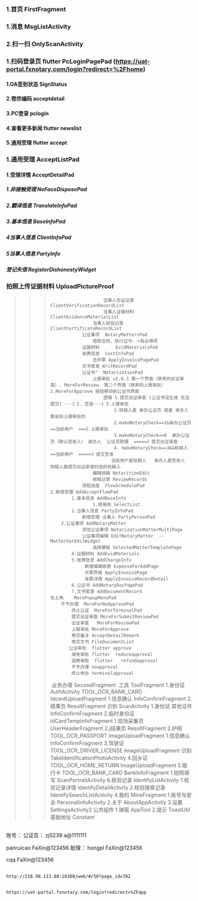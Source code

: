 
## <!-- 代码直通车 -->
### 1.首页 FirstFragment
### 1.消息 MsgListActivity
### 2.扫一扫 OnlyScanActivity
### 1.扫码登录页 flutter PcLoginPagePad (https://uat-portal.fxnotary.com/login?redirect=%2Fhome)
####    1.OA签到状态  SignStatus
####    2.卷宗编码  acceptdetail
####    3.PC登录 pclogin
####    4.查看更多新闻  flutter newslist
####    5.通用受理 flutter  accept
### 1.通用受理 AcceptListPad
####    1.受理详情 AcceptDetailPad
#####        1.非接触受理 NoFaceDisposePad
#####       2.翻译信息  TranslateInfoPad
#####       3.基本信息  BaseInfoPad
#####       4当事人信息  ClientInfoPad
#####       5当事人信息  PartyInfo
#####         登记失信 RegisterDishonestyWidget
###		拍照上传证据材料 UploadPictureProof
>>>						    当事人办证记录 ClientVerificationRecordList
>>>						    当事人证据材料 ClientEvidenceMaterialList
>>>					    当事人核验记录 ClientCertificateRecordList
>>>					公证事项  NotaryMattersPad
>>>					    借款合同、执行证书-->有必填项
>>>					证据材料	  EvidMaterialsPad
>>>					收费信息  CostInfoPad
>>>						去开票 ApplyInvoicePagePad
>>>					文书笔录 WritRecordPad
>>>					公证书"  NotarizationPad
>>>					    上报审批 v2.0.3 第一个界面（原来的出证审查）. MoreForReview  第二个界面（原来的上报审批）2.MoreForApprove 按钮移动到公证书界面
>>>					        逻辑 1.提交出证审查 (公证书没生成 无法提交) ---》2. 签发---》3.上报审批
>>>						        1.核稿人是 承办公证员 或者 承办人都会到上报审批的
>>>						        2.makeNotaryCheck==1&承办公证员==当前用户  ===》上报审批
>>>						        3.makeNotaryCheck==0  承办公证员（默认签发人） 承办人  公证员助理  =====》提交出证审查
>>>		                        4. makeNotaryCheck==3&&核稿人==当前用户  =====》提交签发
>>>		                       当前用户是拟稿人   承办人是签发人   核稿人是提交出证审查时选的核稿人
>>>					    编辑核稿 NotaritionEdit
>>>					    核稿记录 ReviewRecords
>>>					流程进度  FlowSchedulePad
>>>		2.新增受理 AddAcceptFlowPad
>>>				1.基本信息 AddBaseInfo
>>>						1.使用地 SelectList
>>>				2.当事人信息 PartyInfoPad
>>>				    新增受理-当事人 PartyPersonPad
>>>			3.公证事项 AddNotaryMatter
>>>					添加公证事项 NotarizationMatterMultiPage
>>>					公证事项编辑 EditNotaryMatter  --MatterVarEditWidget
>>>						选择模板 SelectedMatterTemplatePage
>>>			    4.证据材料 AddEvidMaterials
>>>				5.收费信息 AddChargeInfo
>>>				     新增编辑收费 ExpenseForAddPage
>>>				     开票界面 ApplyInvoicePage
>>>				     发票详情 ApplyInvoiceRecordDetail
>>>				6.公证书 AddNotaryDocPagePad
>>>				7.文书笔录 AddDocumentRecord
>>>		右上角    MorePopupMenuPad
>>>			不予办理  MoreForNoApprovePad
>>>				终止公证  MoreForTerminalPad
>>>				提交出证审查 MoreForSubmitReviewPad
>>>				出证审查   MoreForReviewPad
>>>				上报审批 MoreForApprove
>>>				卷宗备注 AcceptDetailRemark
>>>				卷宗文书 FileDocumentList
>>>	           公证审批  flutter approve
>>>		        减免审批 flutter  reduceapproval
>>>		        退费审批  flutter   refundapproval
>>>		        不予办理 noapproval
>>>		        终止申办 terminalapproval
>>>	.业务办理 SecondFragment
>>>	.工具 ToolFragment
>>>		1.身份证 AuthActivity TOOL_OCR_BANK_CARD IdcardUploadFragment
>>>			1.信息确认 InfoConfirmFragment
>>>			2.结果页 ResultFragment
>>>			识别 ScanActivity
>>>		1.身份证 其他证件 InfoConfirmFragment
>>>		2.临时身份证  IdCardTempInfoFragment
>>>			1.现场采集页 UserHeaderFragment
>>>			2.j结果页 ResultFragment
>>>		2.护照 TOOL_OCR_PASSPORT ImageUploadFragment
>>>			1.信息确认 InfoConfirmFragment
>>>    3.驾驶证 TOOL_OCR_DRIVER_LICENSE ImageUploadFragment
>>>    		识别  TakeIdentificationPhotoActivity
>>>    4.回乡证 TOOL_OCR_HOME_RETURN ImageUploadFragment
>>>    5.银行卡 TOOL_OCR_BANK_CARD  BankInfoFragment
>>>    		1.拍照填写 ScanPortraitActivity
>>>    6.核验记录 IdentifyListActivity
>>>    		1.核验记录详情 IdentifyDetailActivity
>>>    		2.核验搜索记录 IdentifySearchListActivity
>>>    	4.我的 MineFragment
>>>    	1.账号与安全 PersonalInfoActivity
>>>    	2.关于 AboutAppActivity
>>>    	3.设置 SettingsActivity2
>>>    公共组件
>>>    1.弹窗 AppTool
>>>    2.提示 ToastUtil
>>>    	基础地址 Constant

## <!-- 账号信息 -->
账号：
公证员：
zj0239
a@1111111

panruicao
FaXin@123456
助理：
hongpl
FaXin@123456

cqq
FaXin@123456
<!-- 账号信息 -->

## <!-- 接口文档地址 -->
    http://218.98.113.88:18300/web/#/56?page_id=782
<!-- 接口文档地址 -->

##  <!-- 管家后台地址 -->
    https://uat-portal.fxnotary.com/login?redirect=%2Fapp
<!-- 管家后台地址  -->
